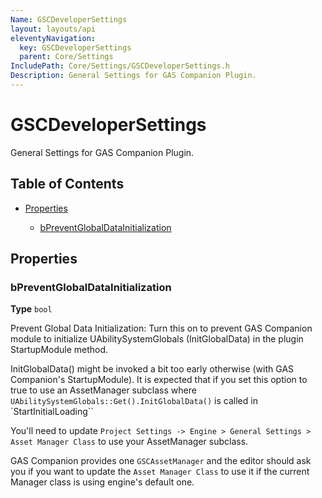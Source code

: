 ```yaml
---
Name: GSCDeveloperSettings
layout: layouts/api
eleventyNavigation:
  key: GSCDeveloperSettings
  parent: Core/Settings
IncludePath: Core/Settings/GSCDeveloperSettings.h
Description: General Settings for GAS Companion Plugin.
---
```



# GSCDeveloperSettings

General Settings for GAS Companion Plugin.

## Table of Contents

*   [Properties](#properties)

    *   [bPreventGlobalDataInitialization](#bpreventglobaldatainitialization)

## Properties

### bPreventGlobalDataInitialization

**Type** `bool`

Prevent Global Data Initialization:
Turn this on to prevent GAS Companion module to initialize UAbilitySystemGlobals (InitGlobalData) in the plugin StartupModule method.

InitGlobalData() might be invoked a bit too early otherwise (with GAS Companion's StartupModule). It is expected that if you set this option to true to use
an AssetManager subclass where `UAbilitySystemGlobals::Get().InitGlobalData()` is called in \`StartInitialLoading\`\`

You'll need to update `Project Settings -> Engine > General Settings > Asset Manager Class` to use your AssetManager subclass.

GAS Companion provides one `GSCAssetManager` and the editor should ask you if you want to update the `Asset Manager Class` to use it if the current Manager class
is using engine's default one.
    

